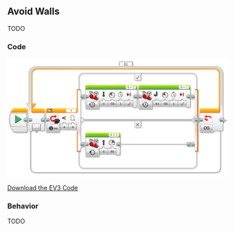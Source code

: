 ## Avoid Walls
TODO

### Code

<img src="https://github.com/DaveKT/ToT-Robotics-EV3/raw/master/docs/ev3/AvoidWalls.png" alt="Image of Program Code" />

[Download the EV3 Code](docs/ev3/AvoidWallsv2.ev3)


### Behavior
TODO
